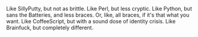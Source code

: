 

Like SillyPutty, but not as brittle. Like Perl, but less cryptic. Like Python, but sans the Batteries, and less braces. Or, like, all braces, if it's that what you want. Like CoffeeScript, but with a sound dose of identity crisis. Like Brainfuck, but completely different.



